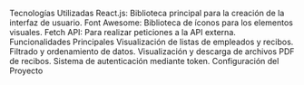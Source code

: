 Tecnologías Utilizadas
React.js: Biblioteca principal para la creación de la interfaz de usuario.
Font Awesome: Biblioteca de íconos para los elementos visuales.
Fetch API: Para realizar peticiones a la API externa.
Funcionalidades Principales
Visualización de listas de empleados y recibos.
Filtrado y ordenamiento de datos.
Visualización y descarga de archivos PDF de recibos.
Sistema de autenticación mediante token.
Configuración del Proyecto
